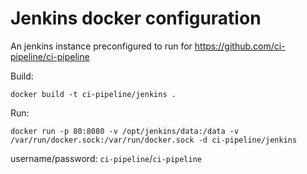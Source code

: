 # Jenkins docker configuration

An jenkins instance preconfigured to run for https://github.com/ci-pipeline/ci-pipeline

Build:
```
docker build -t ci-pipeline/jenkins . 
```

Run:
```
docker run -p 80:8080 -v /opt/jenkins/data:/data -v /var/run/docker.sock:/var/run/docker.sock -d ci-pipeline/jenkins
```

username/password: `ci-pipeline`/`ci-pipeline`
